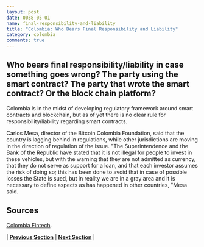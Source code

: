 ```yaml
---
layout: post
date: 0038-05-01
name: final-responsibility-and-liability
title: "Colombia: Who Bears Final Responsibility and Liability"
category: colombia
comments: true
---
```


## Who bears final responsibility/liability in case something goes wrong? The party using the smart contract? The party that wrote the smart contract? Or the block chain platform?
 
Colombia is in the midst of developing regulatory framework around smart contracts and blockchain, but as of yet there is no clear rule for responsibility/liability regarding smart contracts. 

Carlos Mesa, director of the Bitcoin Colombia Foundation, said that the country is lagging behind in regulations, while other jurisdictions are moving in the direction of regulation of the issue. "The Superintendence and the Bank of the Republic have stated that it is not illegal for people to invest in these vehicles, but with the warning that they are not admitted as currency, that they do not serve as support for a loan, and that each investor assumes the risk of doing so; this has been done to avoid that in case of possible losses the State is sued, but in reality we are in a gray area and it is necessary to define aspects as has happened in other countries, "Mesa said.

## Sources 

[Colombia Fintech](https://www.colombiafintech.co/post/empresarios-del-bitcoin-estan-a-la-espera-de-regulacion-para-entrar-a-colombia).


| **[Previous Section]( https://neo-project.github.io/global-blockchain-compliance-hub//colombia/colombia-privacy-and-data-protection.html)** | **[Next Section]( https://neo-project.github.io/global-blockchain-compliance-hub//colombia/colombia-smart-contracts.html)** |
